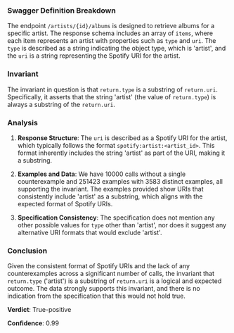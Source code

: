 ### Swagger Definition Breakdown
The endpoint `/artists/{id}/albums` is designed to retrieve albums for a specific artist. The response schema includes an array of `items`, where each item represents an artist with properties such as `type` and `uri`. The `type` is described as a string indicating the object type, which is 'artist', and the `uri` is a string representing the Spotify URI for the artist.

### Invariant
The invariant in question is that `return.type` is a substring of `return.uri`. Specifically, it asserts that the string 'artist' (the value of `return.type`) is always a substring of the `return.uri`.

### Analysis
1. **Response Structure**: The `uri` is described as a Spotify URI for the artist, which typically follows the format `spotify:artist:<artist_id>`. This format inherently includes the string 'artist' as part of the URI, making it a substring.

2. **Examples and Data**: We have 10000 calls without a single counterexample and 251423 examples with 3583 distinct examples, all supporting the invariant. The examples provided show URIs that consistently include 'artist' as a substring, which aligns with the expected format of Spotify URIs.

3. **Specification Consistency**: The specification does not mention any other possible values for `type` other than 'artist', nor does it suggest any alternative URI formats that would exclude 'artist'.

### Conclusion
Given the consistent format of Spotify URIs and the lack of any counterexamples across a significant number of calls, the invariant that `return.type` ('artist') is a substring of `return.uri` is a logical and expected outcome. The data strongly supports this invariant, and there is no indication from the specification that this would not hold true.

**Verdict**: True-positive

**Confidence**: 0.99
